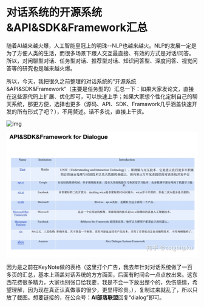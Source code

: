 # 对话系统的开源系统&API&SDK&Framework汇总



随着AI越来越火爆，人工智能皇冠上的明珠--NLP也越来越火。NLP的发展一定是为了方便人类的生活，而很多场景下跟人交互最直接、有效的方式是对话/问答。所以，对闲聊型对话、任务型对话、推荐型对话、知识问答型、深度问答、视觉问答等的研究也是越来越火爆。

所以，今天，我把很久之前整理的对话系统的“开源系统&API&SDK&Framework”（主要是任务型的）汇总一下：如果大家发论文，直接在这些源代码上扩展、优化即可，可以快速上手；如果大家想个性化定制自己的聊天系统，那更方便，选择也更多（源码、API、SDK、Framawork几乎涵盖快速开发的所有形式了吧？），不用赘述。话不多说，直接上干货。

![img](https://pic3.zhimg.com/80/v2-09ff56b09ba7225e3df6f84579a4a79e_1440w.jpg)

![img](imgs/v2-8f9cd21b81b3c987c9635e88770c86d4_1440w.jpg)

因为是之前在KeyNote做的表格（这里打个广告，我去年针对对话系统做了一百多页的汇总，基本上涵盖对话系统的方方面面，后面有时间会一点点放出来。这东西花费很多精力，大家也别张口给我要，我是不会一下放出整个的，免伤感情，希望理解，因为现在真正认真做事的很少，更显得珍贵。），复制过来就乱了，所以只放了截图。想要链接的，在公众号：**AI部落联盟**回复“dialog”即可。